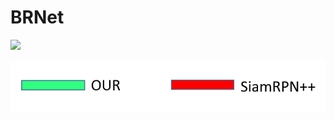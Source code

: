 # BRNet



![](https://github.com/s90210jacklen/Runestones-recognition-for-the-Tower-of-Saviors/blob/master/test_video.gif)

![Label](https://github.com/s90210jacklen/BRNet/blob/main/label.png)
